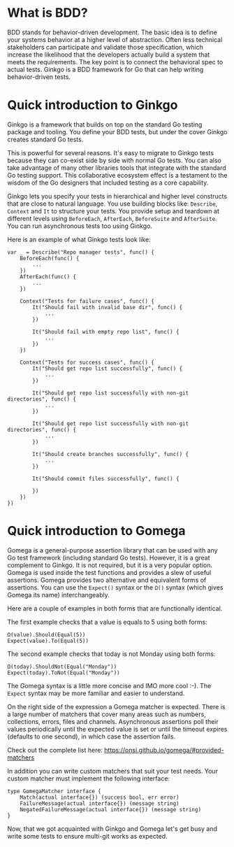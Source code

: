# What is BDD?

BDD stands for behavior-driven development. The basic idea is to define your systems behavior at a higher level of abstraction. Often less technical stakeholders can participate and validate those specification, which increase the likelihood that the developers actually build a system that meets the requirements. The key point is to connect the behavioral spec to actual tests. Ginkgo is a BDD framework for Go that can help writing behavior-driven tests.

# Quick introduction to Ginkgo

Ginkgo is a framework that builds on top on the standard Go testing package and tooling. You define your BDD tests, but under the cover Ginkgo creates standard Go tests.

This is powerful for several reasons. It's easy to migrate to Ginkgo tests because they can co-exist side by side with normal Go tests. You can also take advantage of many other libraries tools that integrate with the standard Go testing support. This collaborative ecosystem effect is a testament to the wisdom of the Go designers that included testing as a core capability.

Ginkgo lets you specify your tests in hierarchical and higher level constructs that are close to natural language. You use building blocks like: `Describe`, `Context` and `It` to structure your tests. You provide setup and teardown at different levels using `BeforeEach`, `AfterEach`, `BeforeSuite` and `AfterSuite`. You can run asynchronous tests too using Ginkgo.

Here is an example of what Ginkgo tests look like:

```
var _ = Describe("Repo manager tests", func() {
    BeforeEach(func() {
        ...
    })
    AfterEach(func() {
        ...
    })
    
    Context("Tests for failure cases", func() {
        It("Should fail with invalid base dir", func() {
            ...
        })

        It("Should fail with empty repo list", func() {
            ...        
        })
    })

    Context("Tests for success cases", func() {
        It("Should get repo list successfully", func() {
            ...        
        })

        It("Should get repo list successfully with non-git directories", func() {
            ...        
        })

        It("Should get repo list successfully with non-git directories", func() {
            ...        
        })

        It("Should create branches successfully", func() {
            ...        
        })

        It("Should commit files successfully", func() {

        })
    })
})
```

# Quick introduction to Gomega

Gomega is a general-purpose assertion library that can be used with any Go test framework (including standard Go tests). However, it is a great complement to Ginkgo. It is not required, but it is a very popular option. Gomega is used inside the test functions and provides a slew of useful assertions. Gomega provides two alternative and equivalent forms of assertions. You can use the `Expect()` syntax or the `Ω()` syntax (which gives Gomega its name) interchangeably.

Here are a couple of examples in both forms that are functionally identical.

The first example checks that a value is equals to 5 using both forms:

```
Ω(value).Should(Equal(5))
Expect(value).To(Equal(5))
```

The second example checks that today is not Monday using both forms:

```
Ω(today).ShouldNot(Equal("Monday"))
Expect(today).ToNot(Equal("Monday"))
```

The Gomega syntax is a little more concise and IMO more cool :-). The `Expect` syntax may be more familiar and easier to understand.

On the right side of the expression a Gomega matcher is expected. There is a large number of matchers that cover many areas such as numbers, collections, errors, files and channels. Asynchronous assertions poll their values periodically until the expected value is set or until the timeout expires (defaults to one second), in which case the assertion fails.

Check out the complete list here: https://onsi.github.io/gomega/#provided-matchers

In addition you can write custom matchers that suit your test needs. Your custom matcher must implement the following interface:

```
type GomegaMatcher interface {
    Match(actual interface{}) (success bool, err error)
    FailureMessage(actual interface{}) (message string)
    NegatedFailureMessage(actual interface{}) (message string)
}
```

Now, that we got acquainted with Ginkgo and Gomega let's get busy and write some tests to ensure multi-git works as expected.


